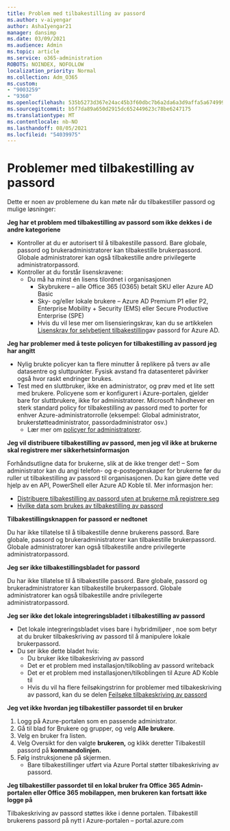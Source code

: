 ```yaml
---
title: Problem med tilbakestilling av passord
ms.author: v-aiyengar
author: AshaIyengar21
manager: dansimp
ms.date: 03/09/2021
ms.audience: Admin
ms.topic: article
ms.service: o365-administration
ROBOTS: NOINDEX, NOFOLLOW
localization_priority: Normal
ms.collection: Adm_O365
ms.custom:
- "9003259"
- "9360"
ms.openlocfilehash: 535b5273d367e24ac45b3f60dbc7b6a2da6a3d9affa5a67499989d19a1904768
ms.sourcegitcommit: b5f7da89a650d2915dc652449623c78be6247175
ms.translationtype: MT
ms.contentlocale: nb-NO
ms.lasthandoff: 08/05/2021
ms.locfileid: "54039975"
---
```

# <a name="problems-resetting-password"></a>Problemer med tilbakestilling av passord

Dette er noen av problemene du kan møte når du tilbakestiller passord og mulige løsninger:

**Jeg har et problem med tilbakestilling av passord som ikke dekkes i de andre kategoriene**

- Kontroller at du er autorisert til å tilbakestille passord. Bare globale, passord og brukeradministratorer kan tilbakestille brukerpassord. Globale administratorer kan også tilbakestille andre privilegerte administratorpassord.
- Kontroller at du forstår lisenskravene:
    - Du må ha minst én lisens tilordnet i organisasjonen
        - Skybrukere – alle Office 365 (O365) betalt SKU eller Azure AD Basic
        - Sky- og/eller lokale brukere – Azure AD Premium P1 eller P2, Enterprise Mobility + Security (EMS) eller Secure Productive Enterprise (SPE)
        - Hvis du vil lese mer om lisensieringskrav, kan du se artikkelen [Lisenskrav for selvbetjent tilbakestilling](https://docs.microsoft.com/azure/active-directory/active-directory-passwords-licensing?WT.mc_id=Portal-Microsoft_Azure_Support)av passord for Azure AD.

**Jeg har problemer med å teste policyen for tilbakestilling av passord jeg har angitt**

- Nylig brukte policyer kan ta flere minutter å replikere på tvers av alle datasentre og sluttpunkter. Fysisk avstand fra datasenteret påvirker også hvor raskt endringer brukes.
- Test med en sluttbruker, ikke en administrator, og prøv med et lite sett med brukere. Policyene som er konfigurert i Azure-portalen, gjelder bare for sluttbrukere, ikke for administratorer. Microsoft håndhever en sterk standard policy for tilbakestilling av passord med to porter for enhver Azure-administratorrolle (eksempel: Global administrator, brukerstøtteadministrator, passordadministrator osv.)
    - Lær mer om [policyer for administratorer](https://docs.microsoft.com/azure/active-directory/active-directory-passwords-policy?WT.mc_id=Portal-Microsoft_Azure_Support#administrator-password-policy-differences).

**Jeg vil distribuere tilbakestilling av passord, men jeg vil ikke at brukerne skal registrere mer sikkerhetsinformasjon**

Forhåndsutligne data for brukerne, slik at de ikke trenger det! – Som administrator kan du angi telefon- og e-postegenskaper for brukerne før du ruller ut tilbakestilling av passord til organisasjonen. Du kan gjøre dette ved hjelp av en API, PowerShell eller Azure AD Koble til. Mer informasjon her:
- [Distribuere tilbakestilling av passord uten at brukerne må registrere seg](https://docs.microsoft.com/azure/active-directory/active-directory-passwords-policy?WT.mc_id=Portal-Microsoft_Azure_Support#administrator-password-policy-differences)
- [Hvilke data som brukes av tilbakestilling av passord](https://docs.microsoft.com/azure/active-directory/active-directory-passwords-data?WT.mc_id=Portal-Microsoft_Azure_Support)

**Tilbakestillingsknappen for passord er nedtonet**

Du har ikke tillatelse til å tilbakestille denne brukerens passord. Bare globale, passord og brukeradministratorer kan tilbakestille brukerpassord. Globale administratorer kan også tilbakestille andre privilegerte administratorpassord.

**Jeg ser ikke tilbakestillingsbladet for passord**

Du har ikke tillatelse til å tilbakestille passord. Bare globale, passord og brukeradministratorer kan tilbakestille brukerpassord. Globale administratorer kan også tilbakestille andre privilegerte administratorpassord.

**Jeg ser ikke det lokale integreringsbladet i tilbakestilling av passord**

- Det lokale integreringsbladet vises bare i hybridmiljøer , noe som betyr at du bruker tilbakeskriving av passord til å manipulere lokale brukerpassord.
- Du ser ikke dette bladet hvis:
    - Du bruker ikke tilbakeskriving av passord
    - Det er et problem med installasjon/tilkobling av passord writeback
    - Det er et problem med installasjonen/tilkoblingen til Azure AD Koble til
    - Hvis du vil ha flere feilsøkingstrinn for problemer med tilbakeskriving av passord, kan du se delen [Feilsøke tilbakeskriving av passord](https://docs.microsoft.com/azure/active-directory/active-directory-passwords-data?WT.mc_id=Portal-Microsoft_Azure_Support)

**Jeg vet ikke hvordan jeg tilbakestiller passordet til en bruker**

1. Logg på Azure-portalen som en passende administrator.
1. Gå til blad for Brukere og grupper, og velg **Alle brukere**.
1. Velg en bruker fra listen.
1. Velg Oversikt for den valgte **brukeren,** og klikk deretter Tilbakestill passord på **kommandolinjen.**
1. Følg instruksjonene på skjermen.
    - Bare tilbakestillinger utført via Azure Portal støtter tilbakeskriving av passord.

**Jeg tilbakestiller passordet til en lokal bruker fra Office 365 Admin-portalen eller Office 365 mobilappen, men brukeren kan fortsatt ikke logge på**

Tilbakeskriving av passord støttes ikke i denne portalen. Tilbakestill brukerens passord på nytt i Azure-portalen – portal.azure.com

